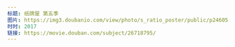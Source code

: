 ```yaml
---
标题: 纸牌屋 第五季
图片: https://img3.doubanio.com/view/photo/s_ratio_poster/public/p2460500463.jpg
时时: 2017
链接: https://movie.douban.com/subject/26718795/
---
```

